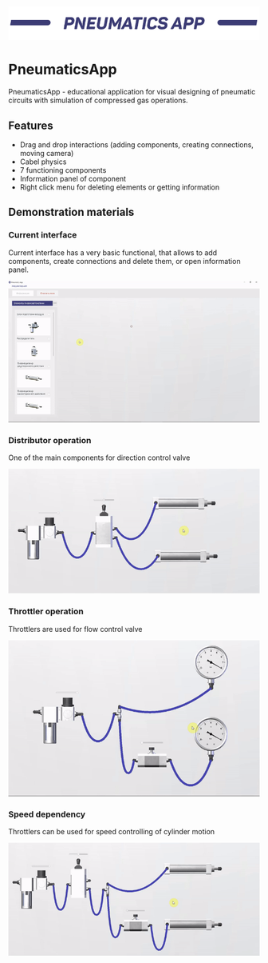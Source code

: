 ![PneumaticsApp](/media/logo.png)
# PneumaticsApp
PneumaticsApp - educational application for visual designing of pneumatic circuits with simulation of compressed gas operations.

## Features
- Drag and drop interactions (adding components, creating connections, moving camera)
- Cabel physics
- 7 functioning components
- Information panel of component
- Right click menu for deleting elements or getting information

## Demonstration materials
### Current interface 
Current interface has a very basic functional, that allows to add components, create connections and delete them, or open information panel.

![interface-demo](/media/interface-demo.gif)

### Distributor operation
One of the main components for direction control valve

![distributor-demo](/media/distributor-demo.gif)

### Throttler operation
Throttlers are used for flow control valve

![throttler-demo](/media/throttler-demo.gif)

### Speed dependency
Throttlers can be used for speed controlling of cylinder motion

![speed-demo](/media/cylinder-demo.gif)
